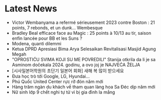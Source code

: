 # Latest News
-  Victor Wembanyama a refermé sérieusement 2023 contre Boston : 21 points, 7 rebonds, et un dunk… Wembesque
-  Bradley Beal efficace face au Magic : 25 points à 10/13 au tir, saison enfin lancée pour BB et les Suns ?
-  Modena, quanti dilemmi
-  Ketua DPRD Apresiasi Bima Arya Selesaikan Revitalisasi Masjid Agung Megah
-  "OPROSTIĆU SVIMA KOJI SU ME POVREDILI" Stanija otkrila da li je sa Asminom dočekala 2024. godinu, a ovo joj je NAJVEĆA ŽELJA
-  [시사일본어학원의 초단기 일본어 회화] 새해 복 많이 받으세요
-  Đưa học trò tới Google, LG, Hyundai…
-  Phú Quốc United Center rực rỡ đón năm mới
-  Hàng trăm ngàn du khách về tham quan làng hoa Sa Đéc dịp năm mới
-  Nữ sinh lớp 9 chết nghi tự tử vì bị gia đình la mắng
